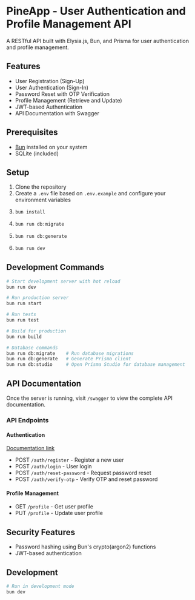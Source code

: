 # PineApp - User Authentication and Profile Management API

A RESTful API built with Elysia.js, Bun, and Prisma for user authentication and profile management.

## Features

- User Registration (Sign-Up)
- User Authentication (Sign-In)
- Password Reset with OTP Verification
- Profile Management (Retrieve and Update)
- JWT-based Authentication
- API Documentation with Swagger

## Prerequisites

- [Bun](https://bun.sh) installed on your system
- SQLite (included)

## Setup

1. Clone the repository
2. Create a `.env` file based on `.env.example` and configure your environment variables
3. ```bash
   bun install
   ```
4. ```bash
   bun run db:migrate
   ```
5. ```bash
   bun run db:generate
   ```
6. ```bash
   bun run dev
   ```

## Development Commands

```bash
# Start development server with hot reload
bun run dev

# Run production server
bun run start

# Run tests
bun run test

# Build for production
bun run build

# Database commands
bun run db:migrate    # Run database migrations
bun run db:generate   # Generate Prisma client
bun run db:studio     # Open Prisma Studio for database management
```

## API Documentation

Once the server is running, visit `/swagger` to view the complete API documentation.

### API Endpoints

#### Authentication
[Documentation link](https://pineapp-3wo2.onrender.com/swagger) 
- POST `/auth/register` - Register a new user
- POST `/auth/login` - User login
- POST `/auth/reset-password` - Request password reset
- POST `/auth/verify-otp` - Verify OTP and reset password

#### Profile Management
- GET `/profile` - Get user profile
- PUT `/profile` - Update user profile

## Security Features

- Password hashing using Bun's crypto(argon2) functions
- JWT-based authentication
 
## Development

```bash
# Run in development mode
bun dev
```
